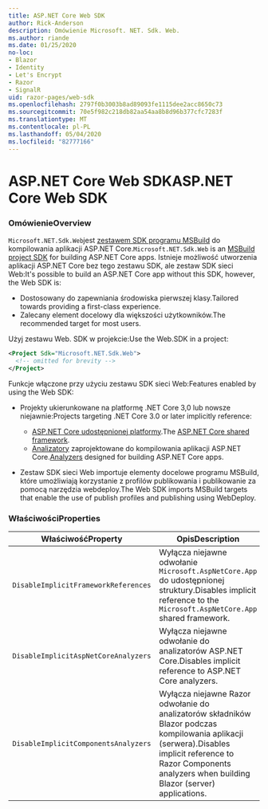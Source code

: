 ```yaml
---
title: ASP.NET Core Web SDK
author: Rick-Anderson
description: Omówienie Microsoft. NET. Sdk. Web.
ms.author: riande
ms.date: 01/25/2020
no-loc:
- Blazor
- Identity
- Let's Encrypt
- Razor
- SignalR
uid: razor-pages/web-sdk
ms.openlocfilehash: 2797f0b3003b8ad89093fe1115dee2acc8650c73
ms.sourcegitcommit: 70e5f982c218db82aa54aa8b8d96b377cfc7283f
ms.translationtype: MT
ms.contentlocale: pl-PL
ms.lasthandoff: 05/04/2020
ms.locfileid: "82777166"
---
```

# <a name="aspnet-core-web-sdk"></a><span data-ttu-id="97b4a-103">ASP.NET Core Web SDK</span><span class="sxs-lookup"><span data-stu-id="97b4a-103">ASP.NET Core Web SDK</span></span>

### <a name="overview"></a><span data-ttu-id="97b4a-104">Omówienie</span><span class="sxs-lookup"><span data-stu-id="97b4a-104">Overview</span></span>

<span data-ttu-id="97b4a-105">`Microsoft.NET.Sdk.Web`jest [zestawem SDK programu MSBuild](https://docs.microsoft.com/visualstudio/msbuild/how-to-use-project-sdk) do kompilowania aplikacji ASP.NET Core.</span><span class="sxs-lookup"><span data-stu-id="97b4a-105">`Microsoft.NET.Sdk.Web` is an [MSBuild project SDK](https://docs.microsoft.com/visualstudio/msbuild/how-to-use-project-sdk) for building ASP.NET Core apps.</span></span> <span data-ttu-id="97b4a-106">Istnieje możliwość utworzenia aplikacji ASP.NET Core bez tego zestawu SDK, ale zestaw SDK sieci Web:</span><span class="sxs-lookup"><span data-stu-id="97b4a-106">It's possible to build an ASP.NET Core app without this SDK, however, the Web SDK is:</span></span>

* <span data-ttu-id="97b4a-107">Dostosowany do zapewniania środowiska pierwszej klasy.</span><span class="sxs-lookup"><span data-stu-id="97b4a-107">Tailored towards providing a first-class experience.</span></span>
* <span data-ttu-id="97b4a-108">Zalecany element docelowy dla większości użytkowników.</span><span class="sxs-lookup"><span data-stu-id="97b4a-108">The recommended target for most users.</span></span>

<span data-ttu-id="97b4a-109">Użyj zestawu Web. SDK w projekcie:</span><span class="sxs-lookup"><span data-stu-id="97b4a-109">Use the Web.SDK in a project:</span></span>

  ```xml
  <Project Sdk="Microsoft.NET.Sdk.Web">
    <!-- omitted for brevity -->
  </Project>
  ```

<span data-ttu-id="97b4a-110">Funkcje włączone przy użyciu zestawu SDK sieci Web:</span><span class="sxs-lookup"><span data-stu-id="97b4a-110">Features enabled by using the Web SDK:</span></span>

* <span data-ttu-id="97b4a-111">Projekty ukierunkowane na platformę .NET Core 3,0 lub nowsze niejawnie:</span><span class="sxs-lookup"><span data-stu-id="97b4a-111">Projects targeting .NET Core 3.0 or later implicitly reference:</span></span>

  * <span data-ttu-id="97b4a-112">[ASP.NET Core udostępnionej platformy](xref:fundamentals/metapackage-app).</span><span class="sxs-lookup"><span data-stu-id="97b4a-112">The [ASP.NET Core shared framework](xref:fundamentals/metapackage-app).</span></span>
  * <span data-ttu-id="97b4a-113">[Analizatory](/visualstudio/extensibility/getting-started-with-roslyn-analyzers) zaprojektowane do kompilowania aplikacji ASP.NET Core.</span><span class="sxs-lookup"><span data-stu-id="97b4a-113">[Analyzers](/visualstudio/extensibility/getting-started-with-roslyn-analyzers) designed for building ASP.NET Core apps.</span></span>
* <span data-ttu-id="97b4a-114">Zestaw SDK sieci Web importuje elementy docelowe programu MSBuild, które umożliwiają korzystanie z profilów publikowania i publikowanie za pomocą narzędzia webdeploy.</span><span class="sxs-lookup"><span data-stu-id="97b4a-114">The Web SDK imports MSBuild targets that enable the use of publish profiles and publishing using WebDeploy.</span></span>

### <a name="properties"></a><span data-ttu-id="97b4a-115">Właściwości</span><span class="sxs-lookup"><span data-stu-id="97b4a-115">Properties</span></span>

| <span data-ttu-id="97b4a-116">Właściwość</span><span class="sxs-lookup"><span data-stu-id="97b4a-116">Property</span></span> | <span data-ttu-id="97b4a-117">Opis</span><span class="sxs-lookup"><span data-stu-id="97b4a-117">Description</span></span> |
| -------- | ----------- |
| `DisableImplicitFrameworkReferences` | <span data-ttu-id="97b4a-118">Wyłącza niejawne odwołanie `Microsoft.AspNetCore.App` do udostępnionej struktury.</span><span class="sxs-lookup"><span data-stu-id="97b4a-118">Disables implicit reference to the `Microsoft.AspNetCore.App` shared framework.</span></span> |
| `DisableImplicitAspNetCoreAnalyzers` | <span data-ttu-id="97b4a-119">Wyłącza niejawne odwołanie do analizatorów ASP.NET Core.</span><span class="sxs-lookup"><span data-stu-id="97b4a-119">Disables implicit reference to ASP.NET Core analyzers.</span></span> |
| `DisableImplicitComponentsAnalyzers` | <span data-ttu-id="97b4a-120">Wyłącza niejawne Razor odwołanie do analizatorów składników Blazor podczas kompilowania aplikacji (serwera).</span><span class="sxs-lookup"><span data-stu-id="97b4a-120">Disables implicit reference to Razor Components analyzers when building Blazor (server) applications.</span></span> |
